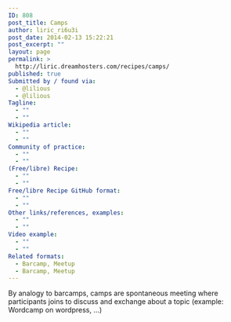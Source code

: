 ```yaml
---
ID: 808
post_title: Camps
author: liric_ri6u3i
post_date: 2014-02-13 15:22:21
post_excerpt: ""
layout: page
permalink: >
  http://liric.dreamhosters.com/recipes/camps/
published: true
Submitted by / found via:
  - @lilious
  - @lilious
Tagline:
  - ""
  - ""
Wikipedia article:
  - ""
  - ""
Community of practice:
  - ""
  - ""
(Free/libre) Recipe:
  - ""
  - ""
Free/libre Recipe GitHub format:
  - ""
  - ""
Other links/references, examples:
  - ""
  - ""
Video example:
  - ""
  - ""
Related formats:
  - Barcamp, Meetup
  - Barcamp, Meetup
---
```

By analogy to barcamps, camps are spontaneous meeting where participants joins to discuss and exchange about a topic (example: Wordcamp on wordpress, ...)